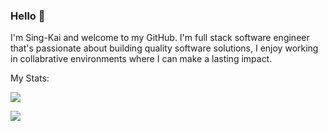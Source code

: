 ### Hello 👋

I'm Sing-Kai and welcome to my GitHub. I'm full stack software engineer that's passionate about building quality software solutions, I enjoy working in collabrative environments where I can make a lasting impact.

My Stats:

<img src="https://github-readme-stats.vercel.app/api/top-langs?username=Sing-Kai&layout=compact&hide=C,Java,Html"/>

[![](https://img.shields.io/badge/linkedin-%230077B5.svg?style=for-the-badge&logo=linkedin)](https://www.linkedin.com/in/Sing-Kai/)
